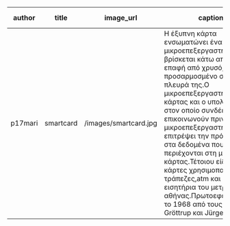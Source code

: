 | author | title | image_url | caption | licence_url | licence text | categories | tags |
| ------ | ----- | ----------| ------- | ----------- | ------------ | ---------- | ---- |
|p17mari |smartcard| /images/smartcard.jpg |Η έξυπνη κάρτα ενσωματώνει ένα μικροεπεξεργαστή που βρίσκεται κάτω από μια επαφή από χρυσό, προσαρμοσμένο στη μια πλευρά της.O μικροεπεξεργαστής της κάρτας και ο υπολογιστής στον οποίο συνδέεται επικοινωνούν πριν ο μικροεπεξεργαστής επιτρέψει την πρόσβαση στα δεδομένα που περιέχονται στη μνήμη της κάρτας.Τέτοιου είδους κάρτες χρησιμοποιούνται σε τράπεζες,atm και στα εισητήρια του μετρό της αθήνας.Πρωτοεφευρέθηκαν το 1968 από τους  Helmut Gröttrup και Jürgen Dethloff.|https://commons.wikimedia.org/wiki/File:Estonian_identity_card,_2007.jpg|Courtesy of wikimedia|archetypes,input device|electronic card,smartcard|
